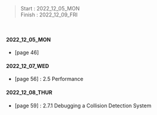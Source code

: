 >Start   : 2022_12_05_MON<br>
>Finish  : 2022_12_09_FRI

<br>

#### 2022_12_05_MON
- [page 46]

#### 2022_12_07_WED
- [page 56] : 2.5 Performance

#### 2022_12_08_THUR
- [page 59] : 2.7.1 Debugging a Collision Detection System
